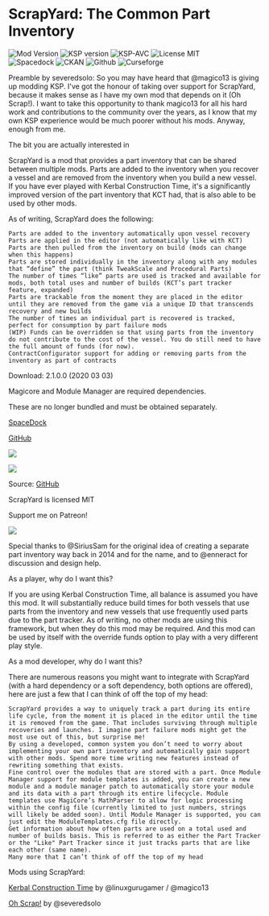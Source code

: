  # ScrapYard: The Common Part Inventory
![Mod Version](https://img.shields.io/github/v/release/zer0Kerbal/ScrapYard?include_prereleases?style=plastic)
![KSP version](https://img.shields.io/endpoint?url=https://raw.githubusercontent.com/zer0Kerbal/ScrapYard/master/json/ksp.json?style=plastic) ![KSP-AVC](https://img.shields.io/badge/KSP-AVC--supported-brightgreen.svg?style=plastic) ![License MIT](https://img.shields.io/badge/license-MIT-red?style=plastic)  
![Spacedock](https://img.shields.io/badge/SpaceDock-listed-blue.svg?style=plastic) ![CKAN](https://img.shields.io/badge/CKAN-Indexed-blue.svg?style=plastic) ![Github](https://img.shields.io/badge/Github-Indexed-blue.svg?style=plastic) ![Curseforge](https://img.shields.io/badge/CurseForge-listed-blue.svg?style=plastic)

Preamble by severedsolo: So you may have heard that @magico13 is giving up modding KSP. I've got the honour of taking over support for ScrapYard, because it makes sense as I have my own mod that depends on it (Oh Scrap!). I want to take this opportunity to thank magico13 for all his hard work and contributions to the community over the years, as I know that my own KSP experience would be much poorer without his mods. Anyway, enough from me.

The bit you are actually interested in

ScrapYard is a mod that provides a part inventory that can be shared between multiple mods. Parts are added to the inventory when you recover a vessel and are removed from the inventory when you build a new vessel. If you have ever played with Kerbal Construction Time, it's a significantly improved version of the part inventory that KCT had, that is also able to be used by other mods.

As of writing, ScrapYard does the following:

    Parts are added to the inventory automatically upon vessel recovery
    Parts are applied in the editor (not automatically like with KCT)
    Parts are then pulled from the inventory on build (mods can change when this happens)
    Parts are stored individually in the inventory along with any modules that “define” the part (think TweakScale and Procedural Parts)
    The number of times “like” parts are used is tracked and available for mods, both total uses and number of builds (KCT’s part tracker feature, expanded)
    Parts are trackable from the moment they are placed in the editor until they are removed from the game via a unique ID that transcends recovery and new builds
    The number of times an individual part is recovered is tracked, perfect for consumption by part failure mods
    (WIP) Funds can be overridden so that using parts from the inventory do not contribute to the cost of the vessel. You do still need to have the full amount of funds (for now).
    ContractConfigurator support for adding or removing parts from the inventory as part of contracts

 

Download: 2.1.0.0 (2020 03 03)

Magicore and Module Manager are required dependencies.

These are no longer bundled and must be obtained separately.

[SpaceDock](https://spacedock.info/mod/1746/ScrapYard)

[GitHub](https://github.com/zer0Kerbal/ScrapYard/releases/latest/)

 
![](https://i.imgur.com/DVDdgU1.png)

 
![](https://i.imgur.com/y0vd6WS.png)

 

 

Source: [GitHub](https://github.com/zer0Kerbal/ScrapYard/)

ScrapYard is licensed MIT

Support me on Patreon!

![](https://www.paypalobjects.com/en_GB/i/btn/btn_donate_LG.gif)

 

Special thanks to @SiriusSam for the original idea of creating a separate part inventory way back in 2014 and for the name, and to @enneract for discussion and design help.

As a player, why do I want this?

If you are using Kerbal Construction Time, all balance is assumed you have this mod. It will substantially reduce build times for both vessels that use parts from the inventory and new vessels that use frequently used parts due to the part tracker. As of writing, no other mods are using this framework, but when they do this mod may be required. And this mod can be used by itself with the override funds option to play with a very different play style.

As a mod developer, why do I want this?


There are numerous reasons you might want to integrate with ScrapYard (with a hard dependency or a soft dependency, both options are offered), here are just a few that I can think of off the top of my head:

    ScrapYard provides a way to uniquely track a part during its entire life cycle, from the moment it is placed in the editor until the time it is removed from the game. That includes surviving through multiple recoveries and launches. I imagine part failure mods might get the most use out of this, but surprise me!
    By using a developed, common system you don’t need to worry about implementing your own part inventory and automatically gain support with other mods. Spend more time writing new features instead of rewriting something that exists.
    Fine control over the modules that are stored with a part. Once Module Manager support for module templates is added, you can create a new module and a module manager patch to automatically store your module and its data with a part through its entire lifecycle. Module templates use MagiCore’s MathParser to allow for logic processing within the config file (currently limited to just numbers, strings will likely be added soon). Until Module Manager is supported, you can just edit the ModuleTemplates.cfg file directly. ﻿
    Get information about how often parts are used on a total used and number of builds basis. This is referred to as either the Part Tracker or the "Like" Part Tracker since it just tracks parts that are like each other (same name).
    Many more that I can’t think of off the top of my head


Mods using ScrapYard:

[Kerbal Construction Time](https://forum.kerbalspaceprogram.com/index.php?/topic/62900-*) by @linuxgurugamer / @magico13

[Oh Scrap!](https://forum.kerbalspaceprogram.com/index.php?/topic/160854-*) by @severedsolo 